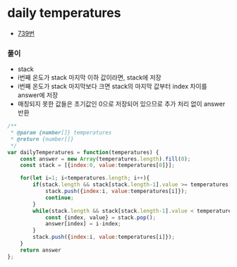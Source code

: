 # daily temperatures
 - [739번](https://leetcode.com/problems/daily-temperatures/)


### 풀이
  - stack
  - i번째 온도가 stack 마지막 이하 값이라면, stack에 저장
  - i번째 온도가 stack 마지막보다 크면 stack의 마지막 값부터 index 차이를 answer에 저장
  - 매칭되지 못한 값들은 초기값인 0으로 저장되어 있으므로 추가 처리 없이 answer 반환

  ```javascript
  /**
   * @param {number[]} temperatures
   * @return {number[]}
   */
  var dailyTemperatures = function(temperatures) {
      const answer = new Array(temperatures.length).fill(0);
      const stack = [{index:0, value:temperatures[0]}];

      for(let i=1; i<temperatures.length; i++){
          if(stack.length && stack[stack.length-1].value >= temperatures[i]){
              stack.push({index:i, value:temperatures[i]});
              continue;
          }
          while(stack.length && stack[stack.length-1].value < temperatures[i]){
              const {index, value} = stack.pop();
              answer[index] = i-index;
          }
          stack.push({index:i, value:temperatures[i]});
      }
      return answer
  };
  ```